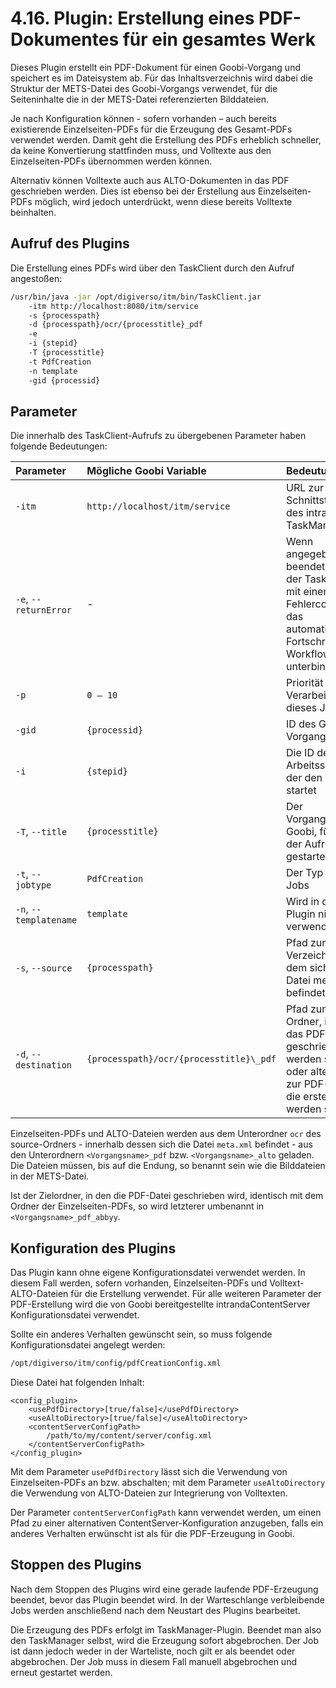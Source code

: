 # 4.16. Plugin: Erstellung eines PDF-Dokumentes für ein gesamtes Werk

Dieses Plugin erstellt ein PDF-Dokument für einen Goobi-Vorgang und speichert es im Dateisystem ab. Für das Inhaltsverzeichnis wird dabei die Struktur der METS-Datei des Goobi-Vorgangs verwendet, für die Seiteninhalte die in der METS-Datei referenzierten Bilddateien. 

Je nach Konfiguration können - sofern vorhanden – auch bereits existierende Einzelseiten-PDFs für die Erzeugung des Gesamt-PDFs verwendet werden. Damit geht die Erstellung des PDFs erheblich schneller, da keine Konvertierung stattfinden muss, und Volltexte aus den Einzelseiten-PDFs übernommen werden können.

Alternativ können Volltexte auch aus ALTO-Dokumenten in das PDF geschrieben werden. Dies ist ebenso bei der Erstellung aus Einzelseiten-PDFs möglich, wird jedoch unterdrückt, wenn diese bereits Volltexte beinhalten.

## Aufruf des Plugins

Die Erstellung eines PDFs wird über den TaskClient durch den Aufruf angestoßen:

```bash
/usr/bin/java -jar /opt/digiverso/itm/bin/TaskClient.jar 
    -itm http://localhost:8080/itm/service 
    -s {processpath} 
    -d {processpath}/ocr/{processtitle}_pdf 
    -e 
    -i {stepid} 
    -T {processtitle} 
    -t PdfCreation 
    -n template 
    -gid {processid}
```

## Parameter

Die innerhalb des TaskClient-Aufrufs zu übergebenen Parameter haben folgende Bedeutungen:

| Parameter | Mögliche Goobi Variable | Bedeutung |
| :--- | :--- | :--- |
| `-itm` | `http://localhost/itm/service` | URL zur Schnittstelle des intranda TaskManagers |
| `-e`, `--returnError` |  -  |  Wenn angegeben, beendet sich der TaskClient mit einem Fehlercode, um das automatische Fortschreiten im Workflow zu unterbinden |
| `-p` | `0 – 10` | Priorität zur Verarbeitung dieses Jobs |
| `-gid` | `{processid}` | ID des Goobi-Vorgangs |
| `-i` | `{stepid}` | Die ID des Arbeitsschrittes, der den Aufruf startet |
| `-T`, `--title` | `{processtitle}` | Der Vorgangstitel in Goobi, für den der Aufruf gestartet wird |
| `-t`, `--jobtype` | `PdfCreation` | Der Typ des Jobs |
| `-n`, `--templatename` | `template` | Wird in diesem Plugin nicht verwendet. |
| `-s`, `--source` | `{processpath}` | Pfad zum Verzeichnis, in dem sich die Datei meta.xml befindet |
| `-d`, `--destination` | `{processpath}/ocr/{processtitle}\_pdf` | Pfad zum Ordner, in den das PDF geschrieben werden soll, oder alternativ zur PDF-Datei die erstellt werden soll |

Einzelseiten-PDFs und ALTO-Dateien werden aus dem Unterordner `ocr` des source-Ordners - innerhalb dessen sich die Datei `meta.xml` befindet - aus den Unterordnern `<Vorgangsname>_pdf` bzw. `<Vorgangsname>_alto` geladen. Die Dateien müssen, bis auf die Endung, so benannt sein wie die Bilddateien in der METS-Datei.

Ist der Zielordner, in den die PDF-Datei geschrieben wird, identisch mit dem Ordner der Einzelseiten-PDFs, so wird letzterer umbenannt in `<Vorgangsname>_pdf_abbyy`.

## Konfiguration des Plugins

Das Plugin kann ohne eigene Konfigurationsdatei verwendet werden. In diesem Fall werden, sofern vorhanden, Einzelseiten-PDFs und Volltext-ALTO-Dateien für die Erstellung verwendet. Für alle weiteren Parameter der PDF-Erstellung wird die von Goobi bereitgestellte intrandaContentServer Konfigurationsdatei verwendet.

Sollte ein anderes Verhalten gewünscht sein, so muss folgende Konfigurationsdatei angelegt werden:

```bash
/opt/digiverso/itm/config/pdfCreationConfig.xml
```

Diese Datei hat folgenden Inhalt:

```markup
<config_plugin>
    <usePdfDirectory>[true/false]</usePdfDirectory>
    <useAltoDirectory>[true/false]</useAltoDirectory>
    <contentServerConfigPath>
        /path/to/my/content/server/config.xml
    </contentServerConfigPath>
</config_plugin>
```

Mit dem Parameter `usePdfDirectory` lässt sich die Verwendung von Einzelseiten-PDFs an bzw. abschalten; mit dem Parameter `useAltoDirectory` die Verwendung von ALTO-Dateien zur Integrierung von Volltexten.

Der Parameter `contentServerConfigPath` kann verwendet werden, um einen Pfad zu einer alternativen ContentServer-Konfiguration anzugeben, falls ein anderes Verhalten erwünscht ist als für die PDF-Erzeugung in Goobi.

## Stoppen des Plugins

Nach dem Stoppen des Plugins wird eine gerade laufende PDF-Erzeugung beendet, bevor das Plugin beendet wird. In der Warteschlange verbleibende Jobs werden anschließend nach dem Neustart des Plugins bearbeitet. 

Die Erzeugung des PDFs erfolgt im TaskManager-Plugin. Beendet man also den TaskManager selbst, wird die Erzeugung sofort abgebrochen. Der Job ist dann jedoch weder in der Warteliste, noch gilt er als beendet oder abgebrochen. Der Job muss in diesem Fall manuell abgebrochen und erneut gestartet werden.


